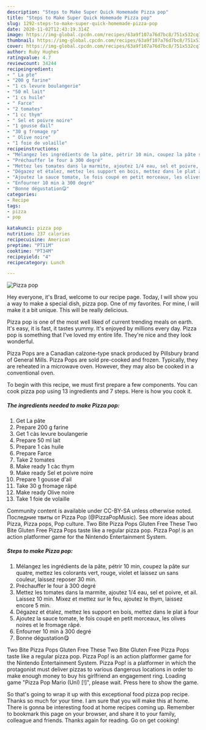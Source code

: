 ```yaml
---
description: "Steps to Make Super Quick Homemade Pizza pop"
title: "Steps to Make Super Quick Homemade Pizza pop"
slug: 1292-steps-to-make-super-quick-homemade-pizza-pop
date: 2020-11-02T12:43:19.314Z
image: https://img-global.cpcdn.com/recipes/63a9f107a76d7bc8/751x532cq70/pizza-pop-photo-principale-de-la-recette.jpg
thumbnail: https://img-global.cpcdn.com/recipes/63a9f107a76d7bc8/751x532cq70/pizza-pop-photo-principale-de-la-recette.jpg
cover: https://img-global.cpcdn.com/recipes/63a9f107a76d7bc8/751x532cq70/pizza-pop-photo-principale-de-la-recette.jpg
author: Ruby Hughes
ratingvalue: 4.7
reviewcount: 34244
recipeingredient:
- " La pte"
- "200 g farine"
- "1 cs levure boulangerie"
- "50 ml lait"
- "1 cs huile"
- " Farce"
- "2 tomates"
- "1 cc thym"
- " Sel et poivre noire"
- "1 gousse dail"
- "30 g fromage rp"
- " Olive noire"
- "1 foie de volaille"
recipeinstructions:
- "Mélangez les ingrédients de la pâte, pétrir 10 min, coupez la pâte sur quatre, mettez les colorants vert, rouge, violet et laissez un sans couleur, laissez reposer 30 min."
- "Préchauffer le four à 300 degré"
- "Mettez les tomates dans la marmite, ajoutez 1/4 eau, sel et poivre, et ail. Laissez 10 min. Mixez et mettez sur le feu, ajoutez le thym, laissez encore 5 min."
- "Dégazez et étalez, mettez les support en bois, mettez dans le plat à four"
- "Ajoutez la sauce tomate, le fois coupé en petit morceaux, les olives noires et le fromage râpé."
- "Enfourner 10 min à 300 degré"
- "Bonne dégustation😋"
categories:
- Recipe
tags:
- pizza
- pop

katakunci: pizza pop 
nutrition: 237 calories
recipecuisine: American
preptime: "PT11M"
cooktime: "PT34M"
recipeyield: "4"
recipecategory: Lunch

---
```



![Pizza pop](https://img-global.cpcdn.com/recipes/63a9f107a76d7bc8/751x532cq70/pizza-pop-photo-principale-de-la-recette.jpg)

Hey everyone, it's Brad, welcome to our recipe page. Today, I will show you a way to make a special dish, pizza pop. One of my favorites. For mine, I will make it a bit unique. This will be really delicious.

Pizza pop is one of the most well liked of current trending meals on earth. It's easy, it is fast, it tastes yummy. It's enjoyed by millions every day. Pizza pop is something that I've loved my entire life. They're nice and they look wonderful.

Pizza Pops are a Canadian calzone-type snack produced by Pillsbury brand of General Mills. Pizza Pops are sold pre-cooked and frozen. Typically, they are reheated in a microwave oven. However, they may also be cooked in a conventional oven.


To begin with this recipe, we must first prepare a few components. You can cook pizza pop using 13 ingredients and 7 steps. Here is how you cook it.

<!--inarticleads1-->

##### The ingredients needed to make Pizza pop:

1. Get  La pâte
1. Prepare 200 g farine
1. Get 1 càs levure boulangerie
1. Prepare 50 ml lait
1. Prepare 1 càs huile
1. Prepare  Farce
1. Take 2 tomates
1. Make ready 1 càc thym
1. Make ready  Sel et poivre noire
1. Prepare 1 gousse d&#39;ail
1. Take 30 g fromage râpé
1. Make ready  Olive noire
1. Take 1 foie de volaille


Community content is available under CC-BY-SA unless otherwise noted. Последние твиты от Pizza Pop (@PizzaPopMusic). See more ideas about Pizza, Pizza pops, Pop culture. Two Bite Pizza Pops Gluten Free These Two Bite Gluten Free Pizza Pops taste like a regular pizza pop. Pizza Pop! is an action platformer game for the Nintendo Entertainment System. 

<!--inarticleads2-->

##### Steps to make Pizza pop:

1. Mélangez les ingrédients de la pâte, pétrir 10 min, coupez la pâte sur quatre, mettez les colorants vert, rouge, violet et laissez un sans couleur, laissez reposer 30 min.
1. Préchauffer le four à 300 degré
1. Mettez les tomates dans la marmite, ajoutez 1/4 eau, sel et poivre, et ail. Laissez 10 min. Mixez et mettez sur le feu, ajoutez le thym, laissez encore 5 min.
1. Dégazez et étalez, mettez les support en bois, mettez dans le plat à four
1. Ajoutez la sauce tomate, le fois coupé en petit morceaux, les olives noires et le fromage râpé.
1. Enfourner 10 min à 300 degré
1. Bonne dégustation😋


Two Bite Pizza Pops Gluten Free These Two Bite Gluten Free Pizza Pops taste like a regular pizza pop. Pizza Pop! is an action platformer game for the Nintendo Entertainment System. Pizza Pop! is a platformer in which the protagonist must deliver pizzas to various dangerous locations in order to make enough money to buy his girlfriend an engagement ring. Loading game &#34;Pizza Pop Mario (Unl) [!]&#34;, please wait. Press here to show the game. 

So that's going to wrap it up with this exceptional food pizza pop recipe. Thanks so much for your time. I am sure that you will make this at home. There is gonna be interesting food at home recipes coming up. Remember to bookmark this page on your browser, and share it to your family, colleague and friends. Thanks again for reading. Go on get cooking!
